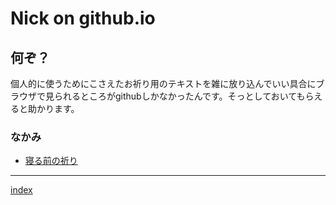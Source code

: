 Nick on github.io
=================

何ぞ？
------

個人的に使うためにこさえたお祈り用のテキストを雑に放り込んでいい具合にブラウザで見られるところがgithubしかなかったんです。そっとしておいてもらえると助かります。

### なかみ

-   [寝る前の祈り](compline.md)

------------------------------------------------------------------------

[index](README.md)
